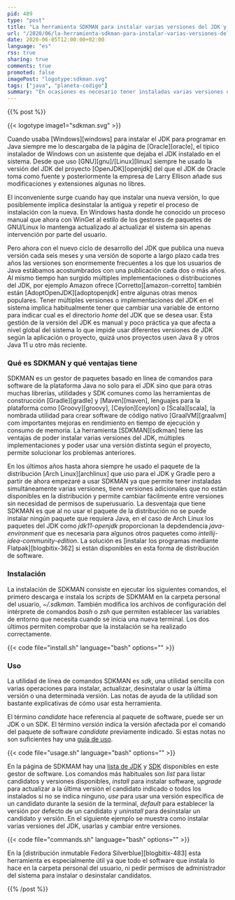 ```yaml
---
pid: 489
type: "post"
title: "La herramienta SDKMAN para instalar varias versiones del JDK y software de la plataforma Java"
url: "/2020/06/la-herramienta-sdkman-para-instalar-varias-versiones-del-jdk-y-software-de-la-plataforma-java/"
date: 2020-06-05T12:00:00+02:00
language: "es"
rss: true
sharing: true
comments: true
promoted: false
imagePost: "logotype:sdkman.svg"
tags: ["java", "planeta-codigo"]
summary: "En ocasiones es necesario tener instaladas varias versiones de JDK según el proyecto, unos quizá usen Java 8 y otros quizá usen Java 11 o posterior. El gestor de software SDKMAN permite instalar múltiples versiones del JDK de forma simultánea y usar la deseada a conveniencia. Adicionalmente también permite instalar otras herramientas de la plataforma Java como Gradle y Maven o lenguajes como Groovy entre otros SDK comunes disponibles."
---
```


{{% post %}}

{{< logotype image1="sdkman.svg" >}}

Cuando usaba [Windows][windows] para instalar el JDK para programar en Java siempre me lo descargaba de la página de [Oracle][oracle], el típico instalador de Windows con un asistente que dejaba el JDK instalado en el sistema. Desde que uso [GNU][gnu]/[Linux][linux] siempre he usado la versión del JDK del proyecto [OpenJDK][openjdk] del que el JDK de Oracle toma como fuente y posteriormente la empresa de Larry Ellison añade sus modificaciones y extensiones algunas no libres.

El inconveniente surge cuando hay que instalar una nueva versión, lo que posiblemente implica desinstalar la antigua y repetir el proceso de instalación con la nueva. En Windows hasta donde he conocido un proceso manual que ahora con WinGet al estilo de los gestores de paquetes de GNU/Linux lo mantenga actualizado al actualizar el sistema sin apenas intervención por parte del usuario.

Pero ahora con el nuevo ciclo de desarrollo del JDK que publica una nueva versión cada seis meses y una versión de soporte a largo plazo cada tres años las versiones son enormemente frecuentes a los que los usuarios de Java estábamos acostumbrados con una publicación cada dos o más años. Al mismo tiempo han surgido múltiples implementaciones o distribuciones del JDK, por ejemplo Amazon ofrece [Corretto][amazon-corretto] también están [AdoptOpenJDK][adoptopenjdk] entre algunas otras menos populares. Tener múltiples versiones o implementaciones del JDK en el sistema implica habitualmente tener que cambiar una variable de entorno para indicar cual es el directorio _home_ del JDK que se desea usar. Esta gestión de la versión del JDK es manual y poco práctica ya que afecta a nivel global del sistema lo que impide usar diferentes versiones de JDK según la aplicación o proyecto, quizá unos proyectos usen Java 8 y otros Java 11 u otro más reciente.

### Qué es SDKMAN y qué ventajas tiene

SDKMAN es un gestor de paquetes basado en línea de comandos para software de la plataforma Java no solo para el JDK sino que para otras muchas librerías, utilidades y SDK comunes como las herramientas de construcción [Gradle][gradle] y [Maven][maven], lenguajes para la plataforma como [Groovy][groovy], [Ceylon][ceylon] o [Scala][scala], la nombrada utilidad para crear software de código nativo [GraalVM][graalvm] com importantes mejoras en rendimiento en tiempo de ejecución y consumo de memoria. La herramienta [SDKMAN][sdkman] tiene las ventajas de poder instalar varias versiones del JDK, múltiples implementaciones y poder usar una versión distinta según el proyecto, permite solucionar los problemas anteriores.

En los últimos años hasta ahora siempre he usado el paquete de la distribución [Arch Linux][archlinux] que uso para el JDK y Gradle pero a partir de ahora empezaré a usar SDKMAN ya que permite tener instaladas simultáneamente varias versiones, tiene versiones adicionales que no están disponibles en la distribución y permite cambiar fácilmente entre versiones sin necesidad de permisos de superusuario. La desventaja que tiene SDKMAN es que al no usar el paquete de la distribución no se puede instalar ningún paquete que requiera Java, en el caso de Arch Linux los paquetes del JDK como _jdk11-openjdk_ proporcionan la depdendencia _java-environment_ que es necesaria para algunos otros paquetes como _intellij-idea-community-edition_. La solución es [instalar los programas mediante Flatpak][blogbitix-362] si están disponibles en esta forma de distribución de software.

### Instalación

La instalación de SDKMAN consiste en ejecutar los siguientes comandos, el primero descarga e instala los _scripts_ de SDKMAM en la carpeta personal del usuario, _~/.sdkman_. También modifica los archivos de configuración del intérprete de comandos _bash_ o _zsh_ que permiten establecer las variables de entorno que necesita cuando se inicia una nueva terminal. Los dos últimos permiten comprobar que la instalación se ha realizado correctamente.

{{< code file="install.sh" language="bash" options="" >}}

### Uso

La utilidad de línea de comandos SDKMAN es _sdk_, una utilidad sencilla con varias operaciones para instalar, actualizar, desinstalar o usar la última versión o una determinada versión. Las notas de ayuda de la utilidad son bastante explicativas de cómo usar esta herramienta.

El término _candidate_ hace referencia al paquete de software, puede ser un JDK o un SDK. El término _versión_ indica la versión afectada por el comando del paquete de software _candidate_ previamente indicado. Si estas notas no son suficientes hay una [guía de uso](https://sdkman.io/usage).

{{< code file="usage.sh" language="bash" options="" >}}

En la página de SDKMAM hay una [lista de JDK](https://sdkman.io/jdks) y [SDK](https://sdkman.io/sdks) disponibles en este gestor de software. Los comandos más habituales son _list_ para listar candidatos y versiones disponibles, _install_ para instalar software, _upgrade_ para actualizar a la última versión el candidato indicado o todos los instalados si no se indica ninguno, _use_ para usar una versión específica de un candidato durante la sesión de la terminal, _default_ para establecer la versión por defecto de un candidato y _uninstall_ para desinstalar un candidato y versión. En el siguiente ejemplo se muestra como instalar varias versiones del JDK, usarlas y cambiar entre versiones.

{{< code file="commands.sh" language="bash" options="" >}}

En la [distribución inmutable Fedora Silverblue][blogbitix-483] esta herramienta es especialmente útil ya que todo el software que instala lo hace en la carpeta personal del usuario, ni pedir permisos de administrador del sistema para instalar o desinstalar candidatos.

{{% /post %}}
